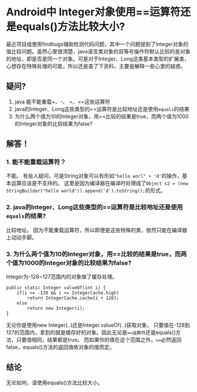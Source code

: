 # Android中 Integer对象使用==运算符还是equals()方法比较大小?
最近项目组使用findbugs辅助检测代码问题，其中一个问题提到了Integer对象的值比较问题。虽然心里很清楚，java语言类对象的双等号操作符默认比较的是对象的地址，即是否是同一个对象。可是对于Integer、Long这类基本类型的扩展类，心想存在特殊处理的可能，所以还是查了下资料，主要是解释一些心里的疑惑。

## 疑问?
1. java 能不能重载+、-、 =、==这些运算符
2. java的Integer、Long这些类型的==运算符是比较地址还是使用`equals`的结果
3. 为什么两个值为10的Integer对象，用==比较的结果是true，而两个值为1000的Integer对象的比较结果为false?

## 解答！
### 1. 能不能重载运算符？
不能。
有些人疑问，可是String对象可以有形如`"hello worl" + 'd'`的操作，基本运算应该是不支持的。
这里是因为编译器在编译时处理成了`Object s2 = (new StringBuilder("hello world")).append('d').toString();`的形式。
### 2. java的Integer、Long这些类型的==运算符是比较地址还是使用`equals`的结果?
比较地址。
因为不能重载运算符，所以即便是这些特殊的类，依然只能在编译器上动动手脚。
### 3. 为什么两个值为10的Integer对象，用==比较的结果是true，而两个值为1000的Integer对象的比较结果为false?
Integer为-128~127范围内的对象做了缓存处理。
```
public static Integer valueOf(int i) {
    if(i >= -128 && i <= IntegerCache.high)
        return IntegerCache.cache[i + 128];
    else
        return new Integer(i);
}
```
无论你是使用new Integer(..)还是Integer.valueOf(..)获取对象，
只要值在-128到127的范围内，拿到的就是缓存好的对象。因此无论是`==运算符`还是equals()方法，只要值相同，结果都是true。
而如果你的值在这个范围之外，`==`必然返回false，equals()方法的返回值依对象的值而定。

## 结论
无论如何，请使用equals()方法比较大小。

